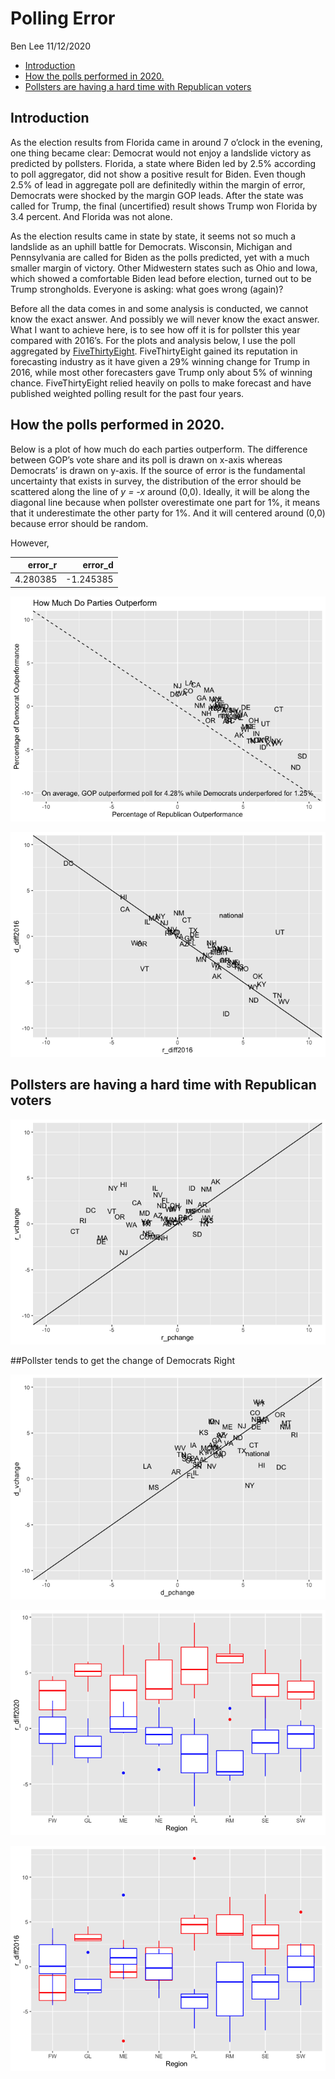 Polling Error
================
Ben Lee
11/12/2020

  - [Introduction](#introduction)
  - [How the polls performed in
    2020.](#how-the-polls-performed-in-2020.)
  - [Pollsters are having a hard time with Republican
    voters](#pollsters-are-having-a-hard-time-with-republican-voters)

## Introduction

As the election results from Florida came in around 7 o’clock in the
evening, one thing became clear: Democrat would not enjoy a landslide
victory as predicted by pollsters. Florida, a state where Biden led by
2.5% according to poll aggregator, did not show a positive result for
Biden. Even though 2.5% of lead in aggregate poll are definitedly within
the margin of error, Democrats were shocked by the margin GOP leads.
After the state was called for Trump, the final (uncertified) result
shows Trump won Florida by 3.4 percent. And Florida was not alone.

As the election results came in state by state, it seems not so much a
landslide as an uphill battle for Democrats. Wisconsin, Michigan and
Pennsylvania are called for Biden as the polls predicted, yet with a
much smaller margin of victory. Other Midwestern states such as Ohio and
Iowa, which showed a comfortable Biden lead before election, turned out
to be Trump strongholds. Everyone is asking: what goes wrong (again)?

Before all the data comes in and some analysis is conducted, we cannot
know the exact answer. And possibly we will never know the exact answer.
What I want to achieve here, is to see how off it is for pollster this
year compared with 2016’s. For the plots and analysis below, I use the
poll aggregated by
[FiveThirtyEight](https://projects.fivethirtyeight.com/polls/).
FiveThirtyEight gained its reputation in forecasting industry as it have
given a 29% winning change for Trump in 2016, while most other
forecasters gave Trump only about 5% of winning chance. FiveThirtyEight
relied heavily on polls to make forecast and have published weighted
polling result for the past four years.

## How the polls performed in 2020.

Below is a plot of how much do each parties outperform. The difference
between GOP’s vote share and its poll is drawn on x-axis whereas
Democrats’ is drawn on y-axis. If the source of error is the fundamental
uncertainty that exists in survey, the distribution of the error should
be scattered along the line of *y = -x* around (0,0). Ideally, it will
be along the diagonal line because when pollster overestimate one part
for 1%, it means that it underestimate the other party for 1%. And it
will centered around (0,0) because error should be random.

However,

| error\_r |   error\_d |
| -------: | ---------: |
| 4.280385 | \-1.245385 |

![](PollingError_files/figure-gfm/poll%20error%202020-1.png)<!-- -->

![](PollingError_files/figure-gfm/poll%20error%202016-1.png)<!-- -->

## Pollsters are having a hard time with Republican voters

![](PollingError_files/figure-gfm/republican%20change-1.png)<!-- -->

\#\#Pollster tends to get the change of Democrats Right

![](PollingError_files/figure-gfm/democrats%20change-1.png)<!-- -->

![](PollingError_files/figure-gfm/2020%20error%20regional%20plot-1.png)<!-- -->

![](PollingError_files/figure-gfm/2016%20erro%20regional%20plot-1.png)<!-- -->
